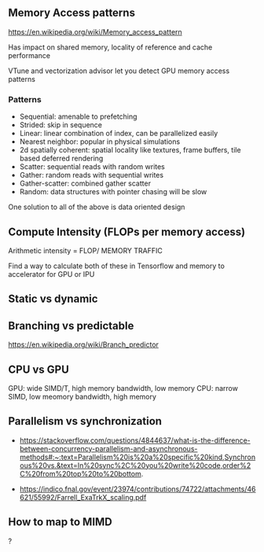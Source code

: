 ## Memory Access patterns
https://en.wikipedia.org/wiki/Memory_access_pattern

Has impact on shared memory, locality of reference and cache performance

VTune and vectorization advisor let you detect GPU memory access patterns

### Patterns
* Sequential: amenable to prefetching
* Strided: skip in sequence
* Linear: linear combination of index, can be parallelized easily
* Nearest neighbor: popular in physical simulations
* 2d spatially coherent: spatial locality like textures, frame buffers, tile based deferred rendering
* Scatter: sequential reads with random writes
* Gather: random reads with sequential writes
* Gather-scatter: combined gather scatter
* Random: data structures with pointer chasing will be slow

One solution to all of the above is data oriented design


## Compute Intensity (FLOPs per memory access)
Arithmetic intensity  = FLOP/ MEMORY TRAFFIC

Find a way to calculate both of these in Tensorflow and memory to accelerator for GPU or IPU

## Static vs dynamic



## Branching vs predictable
https://en.wikipedia.org/wiki/Branch_predictor

## CPU vs GPU
GPU: wide SIMD/T, high memory bandwidth, low memory 
CPU: narrow SIMD, low meomory bandwidth, high memory

## Parallelism vs synchronization
* https://stackoverflow.com/questions/4844637/what-is-the-difference-between-concurrency-parallelism-and-asynchronous-methods#:~:text=Parallelism%20is%20a%20specific%20kind,Synchronous%20vs.&text=In%20sync%2C%20you%20write%20code,order%2C%20from%20top%20to%20bottom.

* https://indico.fnal.gov/event/23974/contributions/74722/attachments/46621/55992/Farrell_ExaTrkX_scaling.pdf

## How to map to MIMD
?
